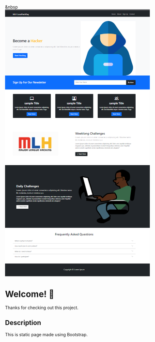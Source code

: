 &nbsp<img src="img\Annotation 2021-10-18 121204.png">

# Welcome! 👋

Thanks for checking out this project.

## Description

This is static page made using Bootstrap.
